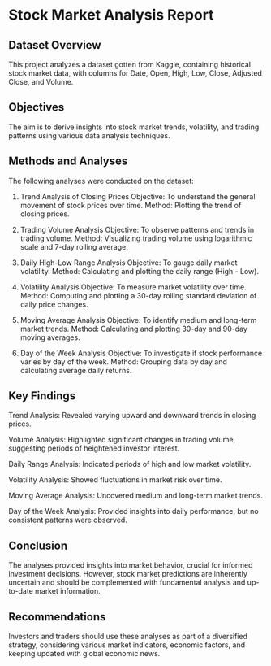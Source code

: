 # Stock Market Analysis Report

## Dataset Overview

This project analyzes a dataset gotten from Kaggle, containing historical stock market data, with columns for Date, Open, High, Low, Close, Adjusted Close, and Volume.

## Objectives

The aim is to derive insights into stock market trends, volatility, and trading patterns using various data analysis techniques.

## Methods and Analyses

The following analyses were conducted on the dataset:

1. Trend Analysis of Closing Prices
Objective: To understand the general movement of stock prices over time.
Method: Plotting the trend of closing prices.

2. Trading Volume Analysis
Objective: To observe patterns and trends in trading volume.
Method: Visualizing trading volume using logarithmic scale and 7-day rolling average.

3. Daily High-Low Range Analysis
Objective: To gauge daily market volatility.
Method: Calculating and plotting the daily range (High - Low).

4. Volatility Analysis
Objective: To measure market volatility over time.
Method: Computing and plotting a 30-day rolling standard deviation of daily price changes.

5. Moving Average Analysis
Objective: To identify medium and long-term market trends.
Method: Calculating and plotting 30-day and 90-day moving averages.

6. Day of the Week Analysis
Objective: To investigate if stock performance varies by day of the week.
Method: Grouping data by day and calculating average daily returns.

## Key Findings

Trend Analysis: Revealed varying upward and downward trends in closing prices.

Volume Analysis: Highlighted significant changes in trading volume, suggesting periods of heightened investor interest.

Daily Range Analysis: Indicated periods of high and low market volatility.

Volatility Analysis: Showed fluctuations in market risk over time.

Moving Average Analysis: Uncovered medium and long-term market trends.

Day of the Week Analysis: Provided insights into daily performance, but no consistent patterns were observed.

## Conclusion

The analyses provided insights into market behavior, crucial for informed investment decisions. However, stock market predictions are inherently uncertain and should be complemented with fundamental analysis and up-to-date market information.

## Recommendations

Investors and traders should use these analyses as part of a diversified strategy, considering various market indicators, economic factors, and keeping updated with global economic news.

